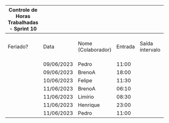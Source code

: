 | Controle de Horas Trabalhadas - Sprint 10 |  |  |  |  |  |  |  |  |  |  |
| --- | --- | --- | --- | --- | --- | --- | --- | --- | --- | --- |
| Feriado? | Data | Nome (Colaborador) | Entrada | Saída intervalo | Retorno intervalo | Saída | Total horas |  | Nome (Colaborador) | Total horas do sprint |
|  | 09/06/2023 | Pedro | 11:00 |  |  | 12:00 | 1:00:00 |  | BrenoA | 03:32 |
|  | 09/06/2023 | BrenoA | 18:00 |  |  | 20:00 | 2:00:00 |  | Bruno | 00:00 |
|  | 10/06/2023 | Felipe | 11:30 |  |  | 12:30 | 1:00:00 |  | Felipe | 01:00 |
|  | 11/06/2023 | BrenoA | 06:10 |  |  | 07:42 | 1:32:00 |  | Henrique | 00:54 |
|  | 11/06/2023 | Limírio | 08:30 |  |  | 09:50 | 1:20:00 |  | Limírio | 01:20 |
|  | 11/06/2023 | Henrique | 23:00 |  |  | 23:54 | 0:54:00 |  | Pedro | 02:00 |
|  | 11/06/2023 | Pedro | 11:00 |  |  | 12:00 | 1:00:00 |  | Raquel | 00:00 |

